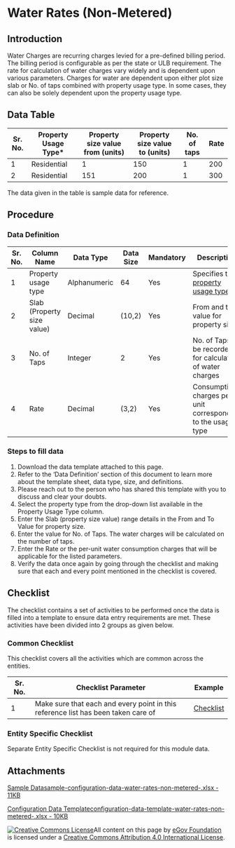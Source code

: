 # Water Rates (Non-Metered)

## Introduction <a href="#introduction" id="introduction"></a>

Water Charges are recurring charges levied for a pre-defined billing period. The billing period is configurable as per the state or ULB requirement. The rate for calculation of water charges vary widely and is dependent upon various parameters. Charges for water are dependent upon either plot size slab or No. of taps combined with property usage type. In some cases, they can also be solely dependent upon the property usage type.

## Data Table <a href="#data-table" id="data-table"></a>

| Sr. No. | Property Usage Type\* | Property size value from (units) | Property size value to (units) | No. of taps | Rate |
| ------- | --------------------- | -------------------------------- | ------------------------------ | ----------- | ---- |
| 1       | Residential           | 1                                | 150                            | 1           | 200  |
| 2       | Residential           | 151                              | 200                            | 1           | 300  |

The data given in the table is sample data for reference.

## Procedure <a href="#procedure" id="procedure"></a>

### Data Definition <a href="#data-definition" id="data-definition"></a>

| Sr. No. | Column Name                | Data Type    | Data Size | Mandatory | Description                                                                                                |
| ------- | -------------------------- | ------------ | --------- | --------- | ---------------------------------------------------------------------------------------------------------- |
| 1       | Property usage type        | Alphanumeric | 64        | Yes       | Specifies the [property usage type](../../fire-noc/fire-noc-master-data-templates/building-usage-type.md)​ |
| 2       | Slab (Property size value) | Decimal      | (10,2)    | Yes       | From and to value for property size                                                                        |
| 3       | No. of Taps                | Integer      | 2         | Yes       | No. of Taps to be recorded for calculation of water charges                                                |
| 4       | Rate                       | Decimal      | (3,2)     | Yes       | Consumption charges per unit corresponding to the usage type                                               |

### Steps to fill data <a href="#steps-to-fill-data" id="steps-to-fill-data"></a>

1. Download the data template attached to this page.
2. Refer to the ‘Data Definition’ section of this document to learn more about the template sheet, data type, size, and definitions.
3. Please reach out to the person who has shared this template with you to discuss and clear your doubts.
4. Select the property type from the drop-down list available in the Property Usage Type column.
5. Enter the Slab (property size value) range details in the From and To Value for property size.
6. Enter the value for No. of Taps. The water charges will be calculated on the number of taps.
7. Enter the Rate or the per-unit water consumption charges that will be applicable for the listed parameters.
8. Verify the data once again by going through the checklist and making sure that each and every point mentioned in the checklist is covered.

## Checklist <a href="#checklist" id="checklist"></a>

The checklist contains a set of activities to be performed once the data is filled into a template to ensure data entry requirements are met. These activities have been divided into 2 groups as given below.

### Common Checklist <a href="#common-checklist" id="common-checklist"></a>

This checklist covers all the activities which are common across the entities.

| Sr. No. | Checklist Parameter                                                               | Example                                                                                                                      |
| ------- | --------------------------------------------------------------------------------- | ---------------------------------------------------------------------------------------------------------------------------- |
| 1       | Make sure that each and every point in this reference list has been taken care of | ​[Checklist](https://docs.digit.org/configure-digit/configuring-master-data-templates/module-setup/common-config/checklist)​ |

### Entity Specific Checklist <a href="#entity-specific-checklist" id="entity-specific-checklist"></a>

Separate Entity Specific Checklist is not required for this module data.

## Attachments <a href="#attachments" id="attachments"></a>

[Sample Datasample-configuration-data-water-rates-non-metered-.xlsx - 11KB](https://firebasestorage.googleapis.com/v0/b/gitbook-28427.appspot.com/o/assets%2F-MERG\_iQW5oN4ukgXP8K%2Fsync%2F0f55d992a6fcab23778c55dcc024f79a23e03e34.xlsx?generation=1602050612039921\&alt=media)

[Configuration Data Templateconfiguration-data-template-water-rates-non-metered-.xlsx - 10KB](https://firebasestorage.googleapis.com/v0/b/gitbook-28427.appspot.com/o/assets%2F-MERG\_iQW5oN4ukgXP8K%2Fsync%2F7b5ab0def057cb720d71e3d8498bbef69cf99ded.xlsx?generation=1602050612085919\&alt=media)

[![Creative Commons License](https://i.creativecommons.org/l/by/4.0/80x15.png)](http://creativecommons.org/licenses/by/4.0/)All content on this page by [eGov Foundation ](https://egov.org.in)is licensed under a [Creative Commons Attribution 4.0 International License](http://creativecommons.org/licenses/by/4.0/).

